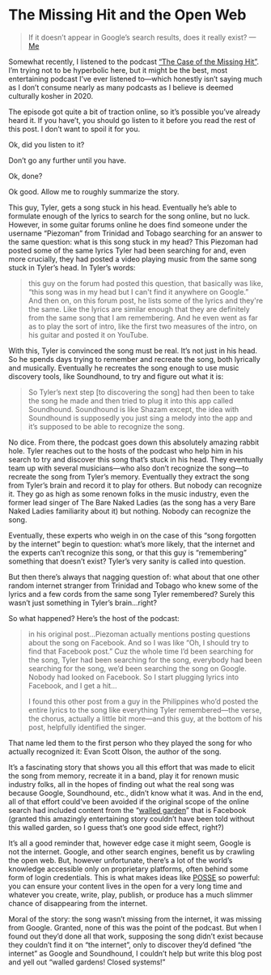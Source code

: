 # The Missing Hit and the Open Web

> If it doesn’t appear in Google’s search results, does it really exist? — [Me](https://twitter.com/jimniels/status/1336750558888284160?s=20)

Somewhat recently, I listened to the podcast [“The Case of the Missing Hit”](https://gimletmedia.com/shows/reply-all/o2h8bx). I’m trying not to be hyperbolic here, but it might be the best, most entertaining podcast I’ve ever listened to—which honestly isn’t saying much as I don’t consume nearly as many podcasts as I believe is deemed culturally kosher in 2020. 

The episode got quite a bit of traction online, so it’s possible you’ve already heard it. If you have’t, you should go listen to it before you read the rest of this post. I don’t want to spoil it for you.

Ok, did you listen to it?

Don’t go any further until you have.

Ok, done?

Ok good. Allow me to roughly summarize the story.

This guy, Tyler, gets a song stuck in his head. Eventually he’s able to formulate enough of the lyrics to search for the song online, but no luck. However, in some guitar forums online he does find someone under the username “Piezoman” from Trinidad and Tobago searching for an answer to the same question: what is this song stuck in my head? This Piezoman had posted some of the same lyrics Tyler had been searching for and, even more crucially, they had posted a video playing music from the same song stuck in Tyler’s head. In Tyler’s words:

> this guy on the forum had posted this question, that basically was like, “this song was in my head but I can't find it anywhere on Google.” And then on, on this forum post, he lists some of the lyrics and they're the same. Like the lyrics are similar enough that they are definitely from the same song that I am remembering. And he even went as far as to play the sort of intro, like the first two measures of the intro, on his guitar and posted it on YouTube. 

With this, Tyler is convinced the song must be real. It’s not just in his head. So he spends days trying to remember and recreate the song, both lyrically and musically. Eventually he recreates the song enough to use music discovery tools, like Soundhound, to try and figure out what it is:

> So Tyler’s next step [to discovering the song] had then been to take the song he made and then tried to plug it into this app called Soundhound. Soundhound is like Shazam except, the idea with Soundhound is supposedly you just sing a melody into the app and it’s supposed to be able to recognize the song. 

No dice. From there, the podcast goes down this absolutely amazing rabbit hole. Tyler reaches out to the hosts of the podcast who help him in his search to try and discover this song that’s stuck in his head. They eventually team up with several musicians—who also don’t recognize the song—to recreate the song from Tyler’s memory. Eventually they extract the song from Tyler’s brain and record it to play for others. But nobody can recognize it. They go as high as some renown folks in the music industry, even the former lead singer of The Bare Naked Ladies (as the song has a very Bare Naked Ladies familiarity about it) but nothing. Nobody can recognize the song.

Eventually, these experts who weigh in on the case of this “song forgotten by the internet” begin to question: what’s more likely, that the internet and the experts can’t recognize this song, or that this guy is “remembering” something that doesn’t exist? Tyler’s very sanity is called into question. 

But then there’s always that nagging question of: what about that one other random internet stranger from Trinidad and Tobago who knew some of the lyrics and a few cords from the same song Tyler remembered? Surely this wasn’t just something in Tyler’s brain...right?

So what happened? Here’s the host of the podcast:

> in his original post...Piezoman actually mentions posting questions about the song on Facebook. And so I was like “Oh, I should try to find that Facebook post.” Cuz the whole time I’d been searching for the song, Tyler had been searching for the song, everybody had been searching for the song, we’d been searching the song on Google. Nobody had looked on Facebook. So I start plugging lyrics into Facebook, and I get a hit...
>
> I found this other post from a guy in the Philippines who’d posted the entire lyrics to the song like everything Tyler remembered—the verse, the chorus, actually a little bit more—and this guy, at the bottom of his post, helpfully identified the singer.

That name led them to the first person who they played the song for who actually recognized it: Evan Scott Olson, the author of the song.

It’s a fascinating story that shows you all this effort that was made to elicit the song from memory, recreate it in a band, play it for renown music industry folks, all in the hopes of finding out what the real song was because Google, Soundhound, etc., didn’t know what it was. And in the end, all of that effort could’ve been avoided if the original scope of the online search had included content from the “[walled garden](https://en.wikipedia.org/wiki/Closed_platform)” that is Facebook (granted this amazingly entertaining story couldn’t have been told without this walled garden, so I guess that’s one good side effect, right?)

It’s all a good reminder that, however edge case it might seem,  Google is not the internet. Google, and other search engines, benefit us by crawling the open web. But, however unfortunate, there’s a lot of the world’s knowledge accessible only on proprietary platforms, often behind some form of login credentials. This is what makes ideas like [POSSE](https://indieweb.org/POSSE) so powerful: you can ensure your content lives in the open for a very long time and whatever you create, write, play, publish, or produce has a much slimmer chance of disappearing from the internet.

Moral of the story: the song wasn’t missing from the internet, it was missing from Google. Granted, none of this was the point of the podcast. But when I found out they’d done all that work, supposing the song didn’t exist because they couldn’t find it on “the internet”, only to discover they’d defined “the internet” as Google and Soundhound, I couldn’t help but write this blog post and yell out “walled gardens! Closed systems!”